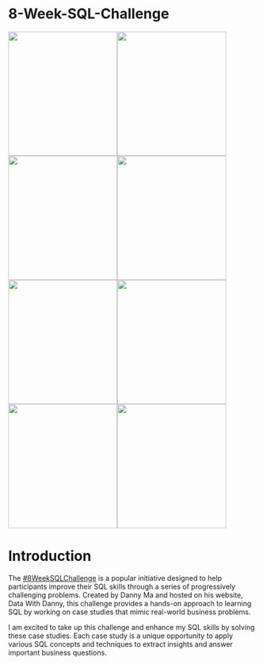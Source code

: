 # 8-Week-SQL-Challenge

<img src="https://8weeksqlchallenge.com/images/case-study-designs/1.png" width="220" height="250"><img src="https://8weeksqlchallenge.com/images/case-study-designs/2.png" width="220" height="250"><img src="https://8weeksqlchallenge.com/images/case-study-designs/3.png" width="220" height="250"><img src="https://8weeksqlchallenge.com/images/case-study-designs/4.png" width="220" height="250"><img src="https://8weeksqlchallenge.com/images/case-study-designs/5.png" width="220" height="250"><img src="https://8weeksqlchallenge.com/images/case-study-designs/6.png" width="220" height="250"><img src="https://8weeksqlchallenge.com/images/case-study-designs/7.png" width="220" height="250"><img src="https://8weeksqlchallenge.com/images/case-study-designs/8.png" width="220" height="250">

# Introduction<br>
The [#8WeekSQLChallenge](https://8weeksqlchallenge.com/case-study-1/) is a popular initiative designed to help participants improve their SQL skills through a series of progressively challenging problems. Created by Danny Ma and hosted on his website, Data With Danny, this challenge provides a hands-on approach to learning SQL by working on case studies that mimic real-world business problems.

I am excited to take up this challenge and enhance my SQL skills by solving these case studies. Each case study is a unique opportunity to apply various SQL concepts and techniques to extract insights and answer important business questions.
